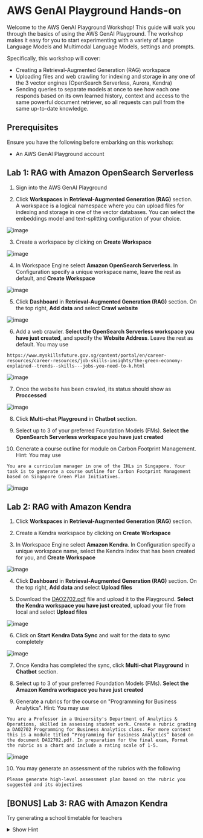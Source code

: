 # AWS GenAI Playground Hands-on

Welcome to the AWS GenAI Playground Workshop! This guide will walk you through the basics of using the AWS GenAI Playground. The workshop makes it easy for you to start experimenting with a variety of Large Language Models and Multimodal Language Models, settings and prompts.

Specifically, this workshop will cover:
- Creating a Retrieval-Augmented Generation (RAG) workspace
- Uploading files and web crawling for indexing and storage in any one of the 3 vector engines (OpenSearch Serverless, Aurora, Kendra)
- Sending queries to separate models at once to see how each one responds based on its own learned history, context and access to the same powerful document retriever, so all requests can pull from the same up-to-date knowledge.

## Prerequisites

Ensure you have the following before embarking on this workshop:
- An AWS GenAI Playground account

## Lab 1: RAG with Amazon OpenSearch Serverless

1. Sign into the AWS GenAI Playground

2. Click **Workspaces** in **Retrieval-Augmented Generation (RAG)** section. A workspace is a logical namespace where you can upload files for indexing and storage in one of the vector databases. You can select the embeddings model and text-splitting configuration of your choice.

![image](./media/image1.png)

3. Create a workspace by clicking on **Create Workspace**

![image](./media/image2.png)

4. In Workspace Engine select **Amazon OpenSearch Serverless**. In Configuration specify a unique workspace name, leave the rest as default, and **Create Workspace**

![image](./media/image3.png)

5. Click **Dashboard** in **Retrieval-Augmented Generation (RAG)** section. On the top right, **Add data** and select **Crawl website**

![image](./media/image4.png)

6. Add a web crawler. **Select the OpenSearch Serverless workspace you have just created**, and specify the **Website Address**. Leave the rest as default. You may use

```
https://www.myskillsfuture.gov.sg/content/portal/en/career-resources/career-resources/job-skills-insights/the-green-economy-explained--trends--skills---jobs-you-need-to-k.html
```

![image](./media/image5.png)

7. Once the website has been crawled, its status should show as **Proccessed**

![image](./media/image6.png)

8. Click **Multi-chat Playground** in **Chatbot** section. 

9. Select up to 3 of your preferred Foundation Models (FMs). **Select the OpenSearch Serverless workspace you have just created**

10. Generate a course outline for module on Carbon Footprint Management. Hint: You may use 

```
You are a curriculum manager in one of the IHLs in Singapore. Your task is to generate a course outline for Carbon Footprint Management based on Singapore Green Plan Initiatives. 
```

![image](./media/image7.png)


## Lab 2: RAG with Amazon Kendra

1. Click **Workspaces** in **Retrieval-Augmented Generation (RAG)** section.

2. Create a Kendra workspace by clicking on **Create Workspace**

3. In Workspace Engine select **Amazon Kendra**. In Configuration specify a unique workspace name, select the Kendra Index that has been created for you, and **Create Workspace**

![image](./media/image8.png)

4. Click **Dashboard** in **Retrieval-Augmented Generation (RAG)** section. On the top right, **Add data** and select **Upload files**

5. Download the [DAO2702.pdf](/DAO2702.pdf) file and upload it to the Playground. **Select the Kendra workspace you have just created**, upload your file from local and select **Upload files**

![image](./media/image9.png)

6. Click on **Start Kendra Data Sync** and wait for the data to sync completely

![image](./media/image10.png)

7. Once Kendra has completed the sync, click **Multi-chat Playground** in **Chatbot** section. 

8. Select up to 3 of your preferred Foundation Models (FMs). **Select the Amazon Kendra workspace you have just created**

9. Generate a rubrics for the course on "Programming for Business Analytics". Hint: You may use 

```
You are a Professor in a University's Department of Analytics & Operations, skilled in assessing student work. Create a rubric grading a DAO2702 Programming for Business Analytics class. For more context this is a module titled “Programming for Business Analytics” based on the document DAO2702.pdf. In preparation for the final exam, Format the rubric as a chart and include a rating scale of 1-5.
```

![image](./media/image11.png)

10. You may generate an assessment of the rubrics with the following

``` 
Please generate high-level assessment plan based on the rubric you suggested and its objectives
```

## [BONUS] Lab 3: RAG with Amazon Kendra

Try generating a school timetable for teachers 

<details><summary>Show Hint</summary>
<p>

```
You are an AI assistant designed to help school administrators create optimal school timetables. Your task is to generate a weekly timetable that schedules all required classes, assigns teachers and rooms appropriately, and balances student and teacher workloads. Create a sample timetable framework that has 50 minute periods and accounts for a 1 hour lunch break. The school offers courses in Math, Science, English, History, Art, Music, and Physical Education. The timetable should include period times, class name, teacher name, classroom number, and student roster for each scheduled class period. Could you provide a sample timetable structure for me to review? Please use placeholder names and numbers when referring to classes, teachers, rooms and students. Let me know if you need any clarification or additional information.
```
</p>
</details>

